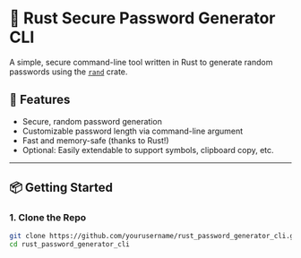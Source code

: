 # 🔐 Rust Secure Password Generator CLI

A simple, secure command-line tool written in Rust to generate random passwords using the [`rand`](https://crates.io/crates/rand) crate.

## 🚀 Features

- Secure, random password generation
- Customizable password length via command-line argument
- Fast and memory-safe (thanks to Rust!)
- Optional: Easily extendable to support symbols, clipboard copy, etc.

---

## 📦 Getting Started

### 1. **Clone the Repo**
```bash
git clone https://github.com/yourusername/rust_password_generator_cli.git
cd rust_password_generator_cli
